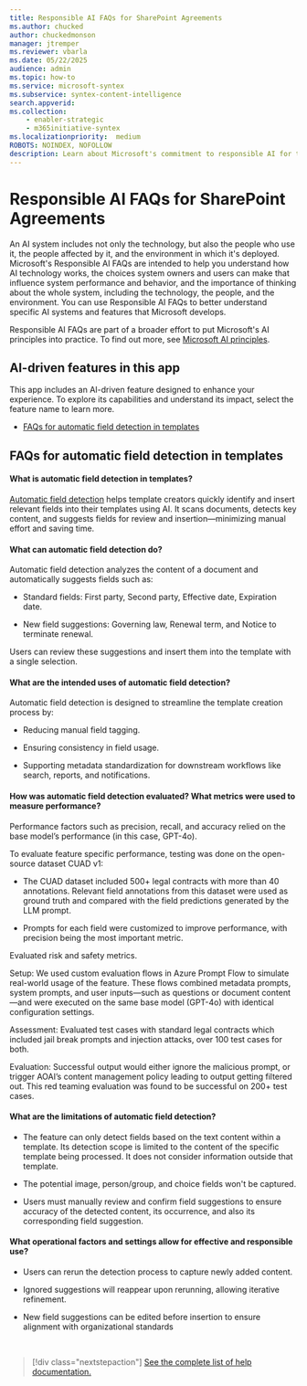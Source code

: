 ```yaml
---
title: Responsible AI FAQs for SharePoint Agreements
ms.author: chucked
author: chuckedmonson
manager: jtremper
ms.reviewer: vbarla
ms.date: 05/22/2025
audience: admin
ms.topic: how-to
ms.service: microsoft-syntex
ms.subservice: syntex-content-intelligence
search.appverid: 
ms.collection: 
    - enabler-strategic
    - m365initiative-syntex
ms.localizationpriority:  medium
ROBOTS: NOINDEX, NOFOLLOW
description: Learn about Microsoft's commitment to responsible AI for the SharePoint Agreements solution.
---
```


# Responsible AI FAQs for SharePoint Agreements

An AI system includes not only the technology, but also the people who use it, the people affected by it, and the environment in which it's deployed. Microsoft's Responsible AI FAQs are intended to help you understand how AI technology works, the choices system owners and users can make that influence system performance and behavior, and the importance of thinking about the whole system, including the technology, the people, and the environment. You can use Responsible AI FAQs to better understand specific AI systems and features that Microsoft develops.

Responsible AI FAQs are part of a broader effort to put Microsoft's AI principles into practice. To find out more, see [Microsoft AI principles](https://www.microsoft.com/ai/responsible-ai).

## AI-driven features in this app

This app includes an AI-driven feature designed to enhance your experience. To explore its capabilities and understand its impact, select the feature name to learn more.

- [FAQs for automatic field detection in templates](#faqs-for-automatic-field-detection-in-templates)

## FAQs for automatic field detection in templates

#### What is automatic field detection in templates?

[Automatic field detection](agreements-create-template.md#automatically-detect-potential-fields-for-templates) helps template creators quickly identify and insert relevant fields into their templates using AI. It scans documents, detects key content, and suggests fields for review and insertion—minimizing manual effort and saving time.

#### What can automatic field detection do?

Automatic field detection analyzes the content of a document and automatically suggests fields such as:

- Standard fields: First party, Second party, Effective date, Expiration date.

- New field suggestions: Governing law, Renewal term, and Notice to terminate renewal.

Users can review these suggestions and insert them into the template with a single selection.

#### What are the intended uses of automatic field detection?

Automatic field detection is designed to streamline the template creation process by:

- Reducing manual field tagging.

- Ensuring consistency in field usage.

- Supporting metadata standardization for downstream workflows like search, reports, and notifications.

#### How was automatic field detection evaluated? What metrics were used to measure performance?

Performance factors such as precision, recall, and accuracy relied on the base model’s performance (in this case, GPT-4o).

To evaluate feature specific performance, testing was done on the open-source dataset CUAD v1:

- The CUAD dataset included 500+ legal contracts with more than 40 annotations. Relevant field annotations from this dataset were used as ground truth and compared with the field predictions generated by the LLM prompt.

- Prompts for each field were customized to improve performance, with precision being the most important metric.

Evaluated risk and safety metrics.

Setup: We used custom evaluation flows in Azure Prompt Flow to simulate real-world usage of the feature. These flows combined metadata prompts, system prompts, and user inputs—such as questions or document content—and were executed on the same base model (GPT-4o) with identical configuration settings.

Assessment: Evaluated test cases with standard legal contracts which included jail break prompts and injection attacks, over 100 test cases for both.

Evaluation: Successful output would either ignore the malicious prompt, or trigger AOAI’s content management policy leading to output getting filtered out. This red teaming evaluation was found to be successful on 200+ test cases.

#### What are the limitations of automatic field detection?

- The feature can only detect fields based on the text content within a template. Its detection scope is limited to the content of the specific template being processed. It does not consider information outside that template.

- The potential image, person/group, and choice fields won't be captured.

- Users must manually review and confirm field suggestions to ensure accuracy of the detected content, its occurrence, and also its corresponding field suggestion.

#### What operational factors and settings allow for effective and responsible use?

- Users can rerun the detection process to capture newly added content.

- Ignored suggestions will reappear upon rerunning, allowing iterative refinement.

- New field suggestions can be edited before insertion to ensure alignment with organizational standards


<br>

> [!div class="nextstepaction"]
> [See the complete list of help documentation.](agreements-overview.md#help-documentation)
